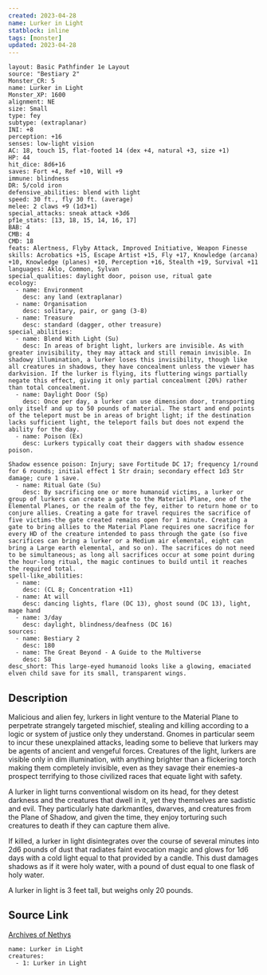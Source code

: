 ```yaml
---
created: 2023-04-28
name: Lurker in Light
statblock: inline
tags: [monster]
updated: 2023-04-28
---
```

```statblock
layout: Basic Pathfinder 1e Layout
source: "Bestiary 2"
Monster_CR: 5
name: Lurker in Light
Monster_XP: 1600
alignment: NE
size: Small
type: fey
subtype: (extraplanar)
INI: +8
perception: +16
senses: low-light vision
AC: 18, touch 15, flat-footed 14 (dex +4, natural +3, size +1)
HP: 44
hit_dice: 8d6+16
saves: Fort +4, Ref +10, Will +9
immune: blindness
DR: 5/cold iron
defensive_abilities: blend with light
speed: 30 ft., fly 30 ft. (average)
melee: 2 claws +9 (1d3+1)
special_attacks: sneak attack +3d6
pf1e_stats: [13, 18, 15, 14, 16, 17]
BAB: 4
CMB: 4
CMD: 18
feats: Alertness, Flyby Attack, Improved Initiative, Weapon Finesse
skills: Acrobatics +15, Escape Artist +15, Fly +17, Knowledge (arcana) +10, Knowledge (planes) +10, Perception +16, Stealth +19, Survival +11
languages: Aklo, Common, Sylvan
special_qualities: daylight door, poison use, ritual gate
ecology:
  - name: Environment
    desc: any land (extraplanar)
  - name: Organisation
    desc: solitary, pair, or gang (3-8)
  - name: Treasure
    desc: standard (dagger, other treasure)
special_abilities:
  - name: Blend With Light (Su)
    desc: In areas of bright light, lurkers are invisible. As with greater invisibility, they may attack and still remain invisible. In shadowy illumination, a lurker loses this invisibility, though like all creatures in shadows, they have concealment unless the viewer has darkvision. If the lurker is flying, its fluttering wings partially negate this effect, giving it only partial concealment (20%) rather than total concealment.
  - name: Daylight Door (Sp)
    desc: Once per day, a lurker can use dimension door, transporting only itself and up to 50 pounds of material. The start and end points of the teleport must be in areas of bright light; if the destination lacks sufficient light, the teleport fails but does not expend the ability for the day.
  - name: Poison (Ex)
    desc: Lurkers typically coat their daggers with shadow essence poison.

Shadow essence poison: Injury; save Fortitude DC 17; frequency 1/round for 6 rounds; initial effect 1 Str drain; secondary effect 1d3 Str damage; cure 1 save.
  - name: Ritual Gate (Su)
    desc: By sacrificing one or more humanoid victims, a lurker or group of lurkers can create a gate to the Material Plane, one of the Elemental Planes, or the realm of the fey, either to return home or to conjure allies. Creating a gate for travel requires the sacrifice of five victims-the gate created remains open for 1 minute. Creating a gate to bring allies to the Material Plane requires one sacrifice for every HD of the creature intended to pass through the gate (so five sacrifices can bring a lurker or a Medium air elemental, eight can bring a Large earth elemental, and so on). The sacrifices do not need to be simultaneous; as long all sacrifices occur at some point during the hour-long ritual, the magic continues to build until it reaches the required total.
spell-like_abilities:
  - name:
    desc: (CL 8; Concentration +11)
  - name: At will
    desc: dancing lights, flare (DC 13), ghost sound (DC 13), light, mage hand
  - name: 3/day
    desc: daylight, blindness/deafness (DC 16)
sources:
  - name: Bestiary 2
    desc: 180
  - name: The Great Beyond - A Guide to the Multiverse
    desc: 58
desc_short: This large-eyed humanoid looks like a glowing, emaciated elven child save for its small, transparent wings.
```
## Description
Malicious and alien fey, lurkers in light venture to the Material Plane to perpetrate strangely targeted mischief, stealing and killing according to a logic or system of justice only they understand. Gnomes in particular seem to incur these unexplained attacks, leading some to believe that lurkers may be agents of ancient and vengeful forces. Creatures of the light, lurkers are visible only in dim illumination, with anything brighter than a flickering torch making them completely invisible, even as they savage their enemies-a prospect terrifying to those civilized races that equate light with safety.

A lurker in light turns conventional wisdom on its head, for they detest darkness and the creatures that dwell in it, yet they themselves are sadistic and evil. They particularly hate darkmantles, dwarves, and creatures from the Plane of Shadow, and given the time, they enjoy torturing such creatures to death if they can capture them alive.

If killed, a lurker in light disintegrates over the course of several minutes into 2d6 pounds of dust that radiates faint evocation magic and glows for 1d6 days with a cold light equal to that provided by a candle. This dust damages shadows as if it were holy water, with a pound of dust equal to one flask of holy water.

A lurker in light is 3 feet tall, but weighs only 20 pounds.
## Source Link
[Archives of Nethys](https://aonprd.com/MonsterDisplay.aspx?ItemName=Lurker%20in%20Light)
```encounter-table
name: Lurker in Light
creatures:
  - 1: Lurker in Light
```
